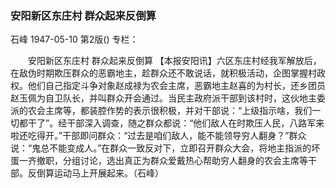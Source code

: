 ### 安阳新区东庄村  群众起来反倒算
石峰
1947-05-10
第2版()
专栏：

　　安阳新区东庄村
    群众起来反倒算
    【本报安阳讯】六区东庄村经我军解放后，在敌伪时期欺压群众的恶霸地主，趁群众还不敢说话，就积极活动，企图掌握村政权。他们自己指定斗争对象赵成禄为农会主席，恶霸地主赵喜的为村长，还乡团员赵玉佩为自卫队长，并叫群众开会通过。当民主政府派干部到该村时，这伙地主委派的农会主席等，都装腔作势的表示很积极，并对干部说：“上级指示啥，我们一切都干了”。经干部深入调查，随之群众都说：“他们敌人在时欺压人民，八路军来啦还吃得开。”干部即问群众：“过去是咱们敌人，能不能领导穷人翻身？”群众说：“鬼总不能变成人。”在群众一致反对下，立即召开群众大会，将地主指派的坏蛋一齐撤职，分组讨论，选出真正为群众爱戴热心帮助穷人翻身的农会主席等干部。反倒算运动马上开展起来。（石峰）
